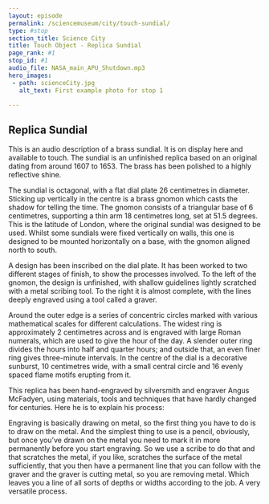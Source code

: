 ```yaml
---
layout: episode
permalink: /sciencemuseum/city/touch-sundial/
type: #stop
section_title: Science City
title: Touch Object - Replica Sundial
page_rank: #1
stop_id: #1
audio_file: NASA_main_APU_Shutdown.mp3
hero_images:
 - path: scienceCity.jpg
   alt_text: First example photo for stop 1

---
```


## Replica Sundial

This is an audio description of a brass sundial. It is on display here and available to touch. The sundial is an unfinished replica based on an original dating from around 1607 to 1653. The brass has been polished to a highly reflective shine.  

The sundial is octagonal, with a flat dial plate 26 centimetres in diameter. Sticking up vertically in the centre is a brass gnomon which casts the shadow for telling the time. The gnomon consists of a triangular base of 6 centimetres, supporting a thin arm 18 centimetres long, set at 51.5 degrees. This is the latitude of London, where the original sundial was designed to be used. Whilst some sundials were fixed vertically on walls, this one is designed to be mounted horizontally on a base, with the gnomon aligned north to south. 

A design has been inscribed on the dial plate. It has been worked to two different stages of finish, to show the processes involved. To the left of the gnomon, the design is unfinished, with shallow guidelines lightly scratched with a metal scribing tool. To the right it is almost complete, with the lines deeply engraved using a tool called a graver.  

Around the outer edge is a series of concentric circles marked with various mathematical scales for different calculations. The widest ring is approximately 2 centimetres across and is engraved with large Roman numerals, which are used to give the hour of the day. A slender outer ring divides the hours into half and quarter hours; and outside that, an even finer ring gives three-minute intervals. In the centre of the dial is a decorative sunburst, 10 centimetres wide, with a small central circle and 16 evenly spaced flame motifs erupting from it.

This replica has been hand-engraved by silversmith and engraver Angus McFadyen, using materials, tools and techniques that have hardly changed for centuries. Here he is to explain his process:

Engraving is basically drawing on metal, so the first thing you have to do is to draw on the metal. And the simplest thing to use is a pencil, obviously, but once you’ve drawn on the metal you need to mark it in more permanently before you start engraving. So we use a scribe to do that and that scratches the metal, if you like, scratches the surface of the metal sufficiently,  that you then have a permanent line that you can follow with the graver and the graver is cutting metal, so you are removing metal. Which leaves you a line of all sorts of depths or widths according to the job. A very versatile process.

